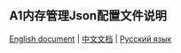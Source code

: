 ## A1内存管理Json配置文件说明

[English document](JSON-CONFIG.md) | [中文文档](JSON-CONFIG-zh.md) | [Русский язык](JSON-CONFIG-ru.md)
